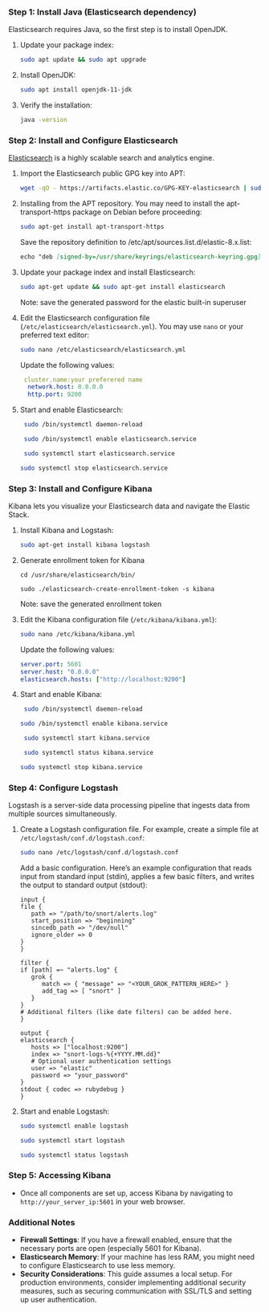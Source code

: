 ### Step 1: Install Java (Elasticsearch dependency)
Elasticsearch requires Java, so the first step is to install OpenJDK.

1. Update your package index:
   ```bash
   sudo apt update && sudo apt upgrade
   ```

2. Install OpenJDK:
   ```bash
   sudo apt install openjdk-11-jdk
   ```

3. Verify the installation:
   ```bash
   java -version
   ```

### Step 2: Install and Configure Elasticsearch
[Elasticsearch](https://www.elastic.co/guide/en/elasticsearch/reference/8.11/deb.html) is a highly scalable search and analytics engine.

1. Import the Elasticsearch public GPG key into APT:
   ```bash
   wget -qO - https://artifacts.elastic.co/GPG-KEY-elasticsearch | sudo gpg --dearmor -o /usr/share/keyrings/elasticsearch-keyring.gpg
   ```

2. Installing from the APT repository. 
You may need to install the apt-transport-https package on Debian before proceeding:

   ```bash
   sudo apt-get install apt-transport-https

   ```

   Save the repository definition to /etc/apt/sources.list.d/elastic-8.x.list:

   ```markdown
   echo "deb [signed-by=/usr/share/keyrings/elasticsearch-keyring.gpg] https://artifacts.elastic.co/packages/8.x/apt stable main" | sudo tee /etc/apt/sources.list.d/elastic-8.x.list
   ```


3. Update your package index and install Elasticsearch:
   ```bash
   sudo apt-get update && sudo apt-get install elasticsearch
   ```

   Note: save the generated password for the elastic built-in superuser

4. Edit the Elasticsearch configuration file (`/etc/elasticsearch/elasticsearch.yml`). You may use `nano` or your preferred text editor:
   ```bash
   sudo nano /etc/elasticsearch/elasticsearch.yml
   ```
   
   Update the following values:
   ```yaml
    cluster.name:your preferered name
     network.host: 0.0.0.0
     http.port: 9200
   ```

5. Start and enable Elasticsearch:
   ```bash
	sudo /bin/systemctl daemon-reload
   ```
   
   ```bash
	sudo /bin/systemctl enable elasticsearch.service
   ```

   ```bash
	sudo systemctl start elasticsearch.service
	```
   
   ```bash
   sudo systemctl stop elasticsearch.service
   ```


### Step 3: Install and Configure Kibana
Kibana lets you visualize your Elasticsearch data and navigate the Elastic Stack.

1. Install Kibana and Logstash:
   ```bash
   sudo apt-get install kibana logstash
   ```

2. Generate enrollment token for Kibana
   ```
   cd /usr/share/elasticsearch/bin/
   ```
	```
   sudo ./elasticsearch-create-enrollment-token -s kibana
   ```
	
   Note: save the generated enrollment token

2. Edit the Kibana configuration file (`/etc/kibana/kibana.yml`):
   ```bash
   sudo nano /etc/kibana/kibana.yml
   ```
   Update the following values:
   ```yaml
   server.port: 5601
   server.host: "0.0.0.0"
   elasticsearch.hosts: ["http://localhost:9200"]
   ```

3. Start and enable Kibana:
   ```bash
	sudo /bin/systemctl daemon-reload
	```
   ```bash
   sudo /bin/systemctl enable kibana.service
   ```

   ```bash
	sudo systemctl start kibana.service
   ```
   ```bash
	sudo systemctl status kibana.service
   ```
   ```bash
   sudo systemctl stop kibana.service
   ```

### Step 4: Configure Logstash
Logstash is a server-side data processing pipeline that ingests data from multiple sources simultaneously.

1. Create a Logstash configuration file. For example, create a simple file at `/etc/logstash/conf.d/logstash.conf`:

   ```bash
   sudo nano /etc/logstash/conf.d/logstash.conf
   ```
   Add a basic configuration. Here’s an example configuration that reads input from standard input (stdin), applies a few basic filters, and writes the output to standard output (stdout):

   ```
   input {
   file {
      path => "/path/to/snort/alerts.log"
      start_position => "beginning"
      sincedb_path => "/dev/null"
      ignore_older => 0
   }
   }

   filter {
   if [path] =~ "alerts.log" {
      grok {
         match => { "message" => "<YOUR_GROK_PATTERN_HERE>" }
         add_tag => [ "snort" ]
      }
   }
   # Additional filters (like date filters) can be added here.
   }

   output {
   elasticsearch {
      hosts => ["localhost:9200"]
      index => "snort-logs-%{+YYYY.MM.dd}"
      # Optional user authentication settings
      user => "elastic"
      password => "your_password"
   }
   stdout { codec => rubydebug }
   }

   ```

3. Start and enable Logstash:
   ```bash
   sudo systemctl enable logstash
   ```

   ```bash
   sudo systemctl start logstash
   ```
   ```bash
   sudo systemctl status logstash
   ```

### Step 5: Accessing Kibana
- Once all components are set up, access Kibana by navigating to `http://your_server_ip:5601` in your web browser.

### Additional Notes
- **Firewall Settings**: If you have a firewall enabled, ensure that the necessary ports are open (especially 5601 for Kibana).
- **Elasticsearch Memory**: If your machine has less RAM, you might need to configure Elasticsearch to use less memory.
- **Security Considerations**: This guide assumes a local setup. For production environments, consider implementing additional security measures, such as securing communication with SSL/TLS and setting up user authentication.
